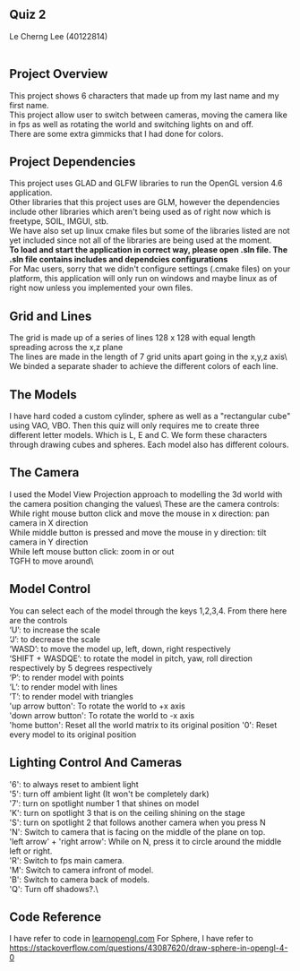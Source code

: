 ## Quiz 2
Le Cherng Lee (40122814)<br />
<br />

## Project Overview
This project shows 6 characters that made up from my last name and my first name.<br /> This project allow user to switch between cameras, moving the camera like in fps as well as rotating the world and switching lights on and off.<br /> There are some extra gimmicks that I had done for colors.<br />

## Project Dependencies
This project uses GLAD and GLFW libraries to run the OpenGL version 4.6 application.<br />
Other libraries that this project uses are GLM, however the dependencies include other libraries which aren't being used as of right now which is freetype, SOIL, IMGUI, stb. <br />
We have also set up linux cmake files but some of the libraries listed are not yet included since not all of the libraries are being used at the moment. <br /> 
**To load and start the application in correct way, please open .sln file. The .sln file contains includes and dependcies configurations** <br />
For Mac users, sorry that we didn't configure settings (.cmake files) on your platform, this application will only run on windows and maybe linux as of right now unless you implemented your own files.

## Grid and Lines
The grid is made up of a series of lines 128 x 128 with equal length spreading across the x,z plane\
The lines are made in the length of 7 grid units apart going in the x,y,z axis\ We binded a separate shader to achieve the different colors of each line.

## The Models
I have hard coded a custom cylinder, sphere as well as a "rectangular cube" using VAO, VBO. Then this quiz will only requires me to create three different letter models. Which is L, E and C. We form these characters through drawing cubes and spheres. Each model also has different colours. <br/>
  

## The Camera
I used the Model View Projection approach to modelling the 3d world with the camera position changing the values\ These are the camera controls:\
While right mouse button click and move the mouse in x direction: pan camera in X direction\
While middle button is pressed and move the mouse in y direction: tilt camera in Y direction\
While left mouse button click: zoom in or out\
TGFH to move around\

## Model Control
You can select each of the model through the keys 1,2,3,4. From there here are the controls\
‘U’: to increase the scale\
‘J’: to decrease the scale\
‘WASD’: to move the model up, left, down, right respectively\
‘SHIFT + WASDQE’: to rotate the model in pitch, yaw, roll direction respectively by 5 degrees respectively\
‘P’: to render model with points\
‘L’: to render model with lines\
’T’: to render model with triangles\
'up arrow button': To rotate the world to +x axis\
'down arrow button': To rotate the world to -x axis\
'home button': Reset all the world matrix to its original position
'0': Reset every model to its original position

## Lighting Control And Cameras
'6': to always reset to ambient light\
'5': turn off ambient light (It won't be completely dark)\
'7': turn on spotlight number 1 that shines on model\
'K': turn on spotlight 3 that is on the ceiling shining on the stage\
'S': turn on spotlight 2 that follows another camera when you press N\
'N': Switch to camera that is facing on the middle of the plane on top.\
'left arrow' + 'right arrow': While on N, press it to circle around the middle left or right.\
'R': Switch to fps main camera.\
'M': Switch to camera infront of model.\
'B': Switch to camera back of models.\
'Q': Turn off shadows?.\

## Code Reference
I have refer to code in [learnopengl.com](learnopengl.com)
For Sphere, I have refer to https://stackoverflow.com/questions/43087620/draw-sphere-in-opengl-4-0
